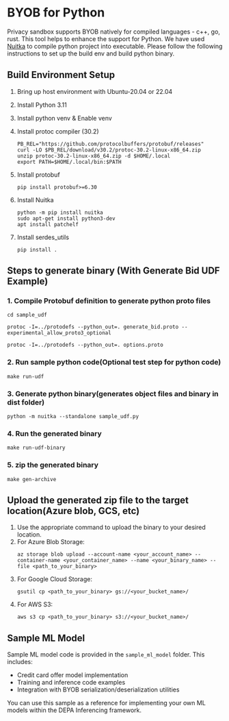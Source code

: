 # BYOB for Python

Privacy sandbox supports BYOB natively for compiled languages - c++, go, rust. This tool helps to enhance the support for Python. We have used [Nuitka](https://nuitka.net/) to compile python project into executable. Please follow the following instructions to set up the build env and build python binary.

## Build Environment Setup

1. Bring up host environment with Ubuntu-20.04 or 22.04
2. Install Python 3.11
3. Install python venv & Enable venv
4. Install protoc compiler (30.2)

   ```
   PB_REL="https://github.com/protocolbuffers/protobuf/releases"
   curl -LO $PB_REL/download/v30.2/protoc-30.2-linux-x86_64.zip
   unzip protoc-30.2-linux-x86_64.zip -d $HOME/.local
   export PATH=$HOME/.local/bin:$PATH
   ```

5. Install protobuf 

   ```
   pip install protobuf>=6.30
   ```

6. Install Nuitka 

   ```
   python -m pip install nuitka
   sudo apt-get install python3-dev
   apt install patchelf
   ```
7. Install serdes_utils

   ```
   pip install .
   ```

## Steps to generate binary (With Generate Bid UDF Example)

### 1. Compile Protobuf definition to generate python proto files

```
cd sample_udf

protoc -I=../protodefs --python_out=. generate_bid.proto --experimental_allow_proto3_optional 

protoc -I=../protodefs --python_out=. options.proto 

```



### 2. Run sample python code(Optional test step for python code)

```
make run-udf
```

### 3. Generate python binary(generates object files and binary in dist folder)

```
python -m nuitka --standalone sample_udf.py 

```

### 4. Run the generated binary

```
make run-udf-binary
```

### 5. zip the generated binary

```
make gen-archive
```


## Upload the generated zip file to the target location(Azure blob, GCS, etc)

1. Use the appropriate command to upload the binary to your desired location.
2. For Azure Blob Storage:
   ```
   az storage blob upload --account-name <your_account_name> --container-name <your_container_name> --name <your_binary_name> --file <path_to_your_binary>
   ```
3. For Google Cloud Storage:
   ```
   gsutil cp <path_to_your_binary> gs://<your_bucket_name>/
   ```
4. For AWS S3:
   ```
   aws s3 cp <path_to_your_binary> s3://<your_bucket_name>/
   ```


## Sample ML Model

Sample ML model code is provided in the `sample_ml_model` folder. This includes:

- Credit card offer model implementation
- Training and inference code examples
- Integration with BYOB serialization/deserialization utilities

You can use this sample as a reference for implementing your own ML models within the DEPA Inferencing framework.
